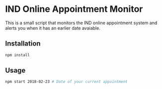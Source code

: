 # IND Online Appointment Monitor

This is a small script that monitors the IND online appointment system and alerts you when it has an earlier date avaiable.

## Installation

```bash
npm install
```

## Usage

```bash
npm start 2018-02-23 # Date of your current appointment
```
